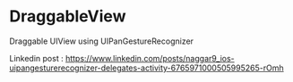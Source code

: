 # DraggableView
Draggable UIView using UIPanGestureRecognizer

Linkedin post : https://www.linkedin.com/posts/naggar9_ios-uipangesturerecognizer-delegates-activity-6765971000505995265-rOmh
